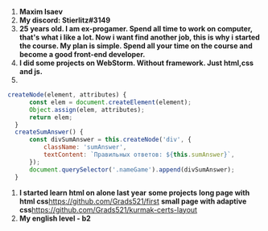 1. **Maxim Isaev**
1. **My discord: Stierlitz#3149** 
1. **25 years old. I am ex-progamer. Spend all time to work on computer, that's what i like a lot. Now i want find another job, this is why i started the course. My plan is simple. Spend all your time on the course and become a good front-end developer.**
1. **I did some projects on WebStorm. Without framework. Just html,css and js.**
1. 
```javascript
createNode(element, attributes) {
      const elem = document.createElement(element);
      Object.assign(elem, attributes);
      return elem;
  }
  createSumAnswer() {
      const divSumAnswer = this.createNode('div', {
          className: 'sumAnswer',
          textContent: `Правильных ответов: ${this.sumAnswer}`,
      });
      document.querySelector('.nameGame').append(divSumAnswer);
  }
```
1. **I started learn html on alone last year**
**some projects**
**long page with html css**https://github.com/Grads521/first
**small page with adaptive css**https://github.com/Grads521/kurmak-certs-layout     
1. **My english level - b2**